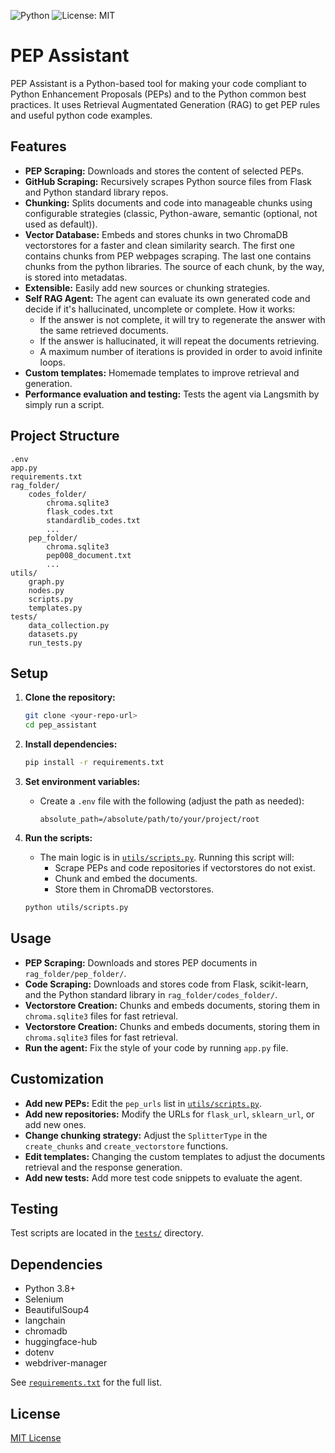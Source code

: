 ![Python](https://img.shields.io/badge/python-3.8%2B-blue)
![License: MIT](https://img.shields.io/badge/License-MIT-yellow.svg)

# PEP Assistant

PEP Assistant is a Python-based tool for making your code compliant to Python Enhancement Proposals (PEPs) and to the Python common best practices.
It uses Retrieval Augmentated Generation (RAG) to get PEP rules and useful python code examples.

## Features

- **PEP Scraping:** Downloads and stores the content of selected PEPs.
- **GitHub Scraping:** Recursively scrapes Python source files from Flask and Python standard library repos.
- **Chunking:** Splits documents and code into manageable chunks using configurable strategies (classic, Python-aware, semantic
    (optional, not used as default)).
- **Vector Database:** Embeds and stores chunks in two ChromaDB vectorstores for a faster and clean similarity search.
    The first one contains chunks from PEP webpages scraping. The last one contains chunks from the python libraries.
    The source of each chunk, by the way, is stored into metadatas.
- **Extensible:** Easily add new sources or chunking strategies.
- **Self RAG Agent:** The agent can evaluate its own generated code and decide if it's hallucinated, uncomplete or complete. 
    How it works:
    - If the answer is not complete, it will try to regenerate the answer with the same retrieved documents.
    - If the answer is hallucinated, it will repeat the documents retrieving.
    - A maximum number of iterations is provided in order to avoid infinite loops.
- **Custom templates:** Homemade templates to improve retrieval and generation.
- **Performance evaluation and testing:** Tests the agent via Langsmith by simply run a script. 

## Project Structure

```
.env
app.py
requirements.txt
rag_folder/
    codes_folder/
        chroma.sqlite3
        flask_codes.txt
        standardlib_codes.txt
        ...
    pep_folder/
        chroma.sqlite3
        pep008_document.txt
        ...
utils/
    graph.py
    nodes.py
    scripts.py
    templates.py
tests/
    data_collection.py
    datasets.py
    run_tests.py
```

## Setup

1. **Clone the repository:**
    ```sh
    git clone <your-repo-url>
    cd pep_assistant
    ```

2. **Install dependencies:**
    ```sh
    pip install -r requirements.txt
    ```

3. **Set environment variables:**
    - Create a `.env` file with the following (adjust the path as needed):
      ```
      absolute_path=/absolute/path/to/your/project/root
      ```

4. **Run the scripts:**
    - The main logic is in [`utils/scripts.py`](utils/scripts.py). Running this script will:
        - Scrape PEPs and code repositories if vectorstores do not exist.
        - Chunk and embed the documents.
        - Store them in ChromaDB vectorstores.

    ```sh
    python utils/scripts.py
    ```

## Usage

- **PEP Scraping:** Downloads and stores PEP documents in `rag_folder/pep_folder/`.
- **Code Scraping:** Downloads and stores code from Flask, scikit-learn, and the Python standard library in `rag_folder/codes_folder/`.
- **Vectorstore Creation:** Chunks and embeds documents, storing them in `chroma.sqlite3` files for fast retrieval.
- **Vectorstore Creation:** Chunks and embeds documents, storing them in `chroma.sqlite3` files for fast retrieval.
- **Run the agent:** Fix the style of your code by running `app.py` file.

## Customization

- **Add new PEPs:** Edit the `pep_urls` list in [`utils/scripts.py`](utils/scripts.py).
- **Add new repositories:** Modify the URLs for `flask_url`, `sklearn_url`, or add new ones.
- **Change chunking strategy:** Adjust the `SplitterType` in the `create_chunks` and `create_vectorstore` functions.
- **Edit templates:** Changing the custom templates to adjust the documents retrieval and the response generation.
- **Add new tests:** Add more test code snippets to evaluate the agent.

## Testing

Test scripts are located in the [`tests/`](tests/) directory.

## Dependencies

- Python 3.8+
- Selenium
- BeautifulSoup4
- langchain
- chromadb
- huggingface-hub
- dotenv
- webdriver-manager

See [`requirements.txt`](requirements.txt) for the full list.

## License

[MIT License](LICENSE)
